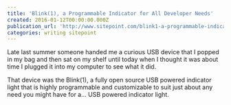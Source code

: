 ```yaml
---
title: 'Blink(1), a Programmable Indicator for All Developer Needs'
created: 2016-01-12T00:00:00.000Z
publication_url: 'http://www.sitepoint.com/blink1-a-programmable-indicator-for-all-developer-needs/'
categories: writing sitepoint
---
```


Late last summer someone handed me a curious USB device that I popped in my bag and then sat on my shelf until today when I thought it was about time I plugged it into my computer to see what it did.

That device was the Blink(1), a fully open source USB powered indicator light that is highly programmable and customizable to suit just about any need you might have for a... USB powered indicator light.
